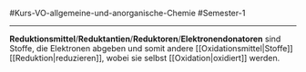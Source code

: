 #Kurs-VO-allgemeine-und-anorganische-Chemie  #Semester-1

---

**Reduktionsmittel**/**Reduktantien**/**Reduktoren**/**Elektronendonatoren** sind Stoffe, die Elektronen abgeben und somit andere [[Oxidationsmittel|Stoffe]] [[Reduktion|reduzieren]], wobei sie selbst [[Oxidation|oxidiert]] werden.